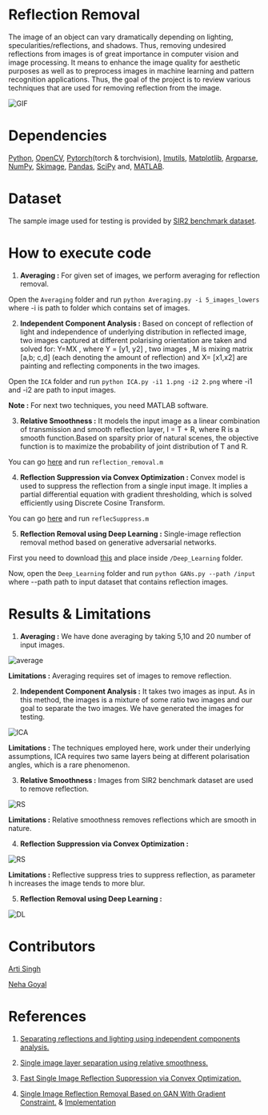 # Reflection Removal

The image of an object can vary dramatically depending on lighting, specularities/reflections, and shadows. Thus, removing undesired reflections from images is of great importance in computer vision and image processing. It means to enhance the image quality for aesthetic purposes as well as to preprocess images in machine learning and pattern recognition applications. Thus, the goal of the project is to review various techniques that are used for removing reflection from the image.

![GIF](https://github.com/Devashi-Choudhary/Reflection-Removal-Techniques-Review/blob/master/Readme_Images/20200712_224304.gif)


# Dependencies

[Python](https://www.python.org/downloads/), [OpenCV](https://pypi.org/project/opencv-python/), [Pytorch](https://pytorch.org/)(torch & torchvision), [Imutils](https://pypi.org/project/imutils/), [Matplotlib](https://pypi.org/project/matplotlib/), [Argparse](https://pypi.org/project/argparse/), [NumPy](https://pypi.org/project/numpy/), [Skimage](https://scikit-image.org/docs/stable/install.html), [Pandas](https://pandas.pydata.org/pandas-docs/stable/getting_started/install.html), [SciPy](https://pypi.org/project/scipy/) and, [MATLAB](https://in.mathworks.com/matlabcentral/answers/105854-how-can-i-install-matlab-or-other-mathworks-products-on-an-offline-machine).

# Dataset

The sample image used for testing is provided by [SIR2 benchmark dataset](https://sir2data.github.io/).

# How to execute code

1. **Averaging :** For given set of images, we perform averaging for reflection removal.

Open the `Averaging` folder and run `python Averaging.py -i 5_images_lowers` where -i is path to folder which contains set of images. 

2. **Independent Component Analysis :**   Based on concept of reflection of light and independence of underlying distribution in reflected image, two images captured at different polarising orientation are taken and solved for:   Y=MX  , where Y = [y1, y2] , two images ,  M is mixing matrix [a,b; c,d] (each denoting the amount of reflection) and  X= [x1,x2] are painting and reflecting components in the two images.

Open the `ICA` folder and run `python ICA.py -i1 1.png -i2 2.png` where -i1 and -i2 are path to input images.

**Note :** For next two techniques, you need MATLAB software.

3. **Relative Smoothness :**  It models the input image as a linear combination of transmission and smooth reflection layer,  I = T + R, where R is a smooth function.Based on sparsity prior of natural scenes, the objective function is to maximize the probability of joint distribution of T and R. 

You can go [here](https://github.com/yyhz76/reflectSuppress) and run `reflection_removal.m ` 

4. **Reflection Suppression via Convex Optimization :** Convex model is used to suppress the reflection from a single input image. It implies a partial differential equation with gradient thresholding, which is solved efficiently using Discrete Cosine Transform. 

You can go [here](https://github.com/alexch1/ImageProcessing) and run `reflecSuppress.m `

5. **Reflection Removal using Deep Learning :** Single-image reflection removal method based on generative adversarial networks. 

First you need to download [this](https://drive.google.com/drive/u/0/folders/0BweuXsx8bG7mfmlkbjFKZ2tTd0YzZ3dUUThnM0tCWklrMjhmXzM0YjBmU3RmUWc0YXVaTXc) and place inside `/Deep_Learning` folder. 

Now, open the `Deep_Learning` folder and run `python GANs.py --path /input ` where --path path to input dataset that contains reflection images.

# Results & Limitations

1. **Averaging :** We have done averaging by taking 5,10 and 20 number of input images.

![average](https://github.com/Devashi-Choudhary/Reflection-Removal-Techniques-Review/blob/master/Readme_Images/averaging.JPG)

**Limitations :** Averaging requires set of images to remove reflection.

2. **Independent Component Analysis :** It takes two images as input. As in this method, the images is a mixture of some ratio two images and our goal to separate the two images. We have generated the images for testing.

![ICA](https://github.com/Devashi-Choudhary/Reflection-Removal-Techniques-Review/blob/master/Readme_Images/ICA.JPG)

**Limitations :** The techniques employed here, work under their underlying assumptions, ICA requires two same layers being at different polarisation angles, which is a rare phenomenon. 

3.  **Relative Smoothness :** Images from SIR2 benchmark dataset are used to remove reflection.

![RS](https://github.com/Devashi-Choudhary/Reflection-Removal-Techniques-Review/blob/master/Readme_Images/Relative_Smoothness.JPG)

**Limitations :** Relative smoothness removes reflections which are smooth in nature.

4. **Reflection Suppression via Convex Optimization :** 

![RS](https://github.com/Devashi-Choudhary/Reflection-Removal-Techniques-Review/blob/master/Readme_Images/reflect_Suppress.JPG)

**Limitations :** Reflective suppress tries to suppress reflection, as parameter h increases the image tends to more blur.

5. **Reflection Removal using Deep Learning :** 

![DL](https://github.com/Devashi-Choudhary/Reflection-Removal-Techniques-Review/blob/master/Readme_Images/GANs.JPG)

# Contributors

[Arti Singh](https://github.com/Arti2512)

[Neha Goyal](https://github.com/Neha-16)

# References

1. [Separating reflections and lighting using independent components analysis.](https://dspace.mit.edu/bitstream/handle/1721.1/6675/AIM-1647.pdf?sequence...)

2. [Single image layer separation using relative smoothness.](https://openaccess.thecvf.com/content_cvpr_2014/papers/Li_Single_Image_Layer_2014_CVPR_paper.pdf)

3. [Fast Single Image Reflection Suppression via Convex Optimization.](https://openaccess.thecvf.com/content_CVPR_2019/papers/Yang_Fast_Single_Image_Reflection_Suppression_via_Convex_Optimization_CVPR_2019_paper.pdf)

4. [Single Image Reflection Removal Based on GAN With Gradient Constraint.](https://ieeexplore.ieee.org/stamp/stamp.jsp?arnumber=8868089) & [Implementation](https://github.com/ryo-abiko/GCNet)
